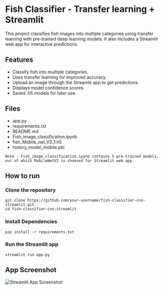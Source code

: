 # Fish Classifier - Transfer learning + Streamlit
This project classifies fish images into multiple categories using transfer learning with pre-trained deep learning models.
It also includes a Streamlit web app for interactive predictions.

## Features
- Classify fish into multiple categories.
- Uses transfer learning for improved accuracy.
- Upload an image through the Streamlit app to get predictions.
- Displays model confidence scores.
- Saved .h5 models for later use.

## Files 
- app.py                                  
- requirements.txt                        
- README.md                               
- Fish_image_classification.ipynb         
- fish_Mobile_net_V2_1.h5
- history_model_mobile.pkl                

```
Note - Fish_image_classification.ipynb contains 5 pre-trained models, out of which MobileNetV2 is choosed for Streamlit web app.
```

## How to run
### Clone the repository
```
git clone https://github.com/your-username/fish-classifier-cnn-streamlit.git
cd fish-classifier-cnn-streamlit
```

### Install Dependencies
```
pip install -r requirements.txt
```

### Run the Streamlit app
```
streamlit run app.py
```

## App Screenshot
![Streamlit App Screenshot](images/app_screenshot.png)
